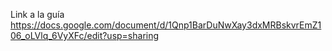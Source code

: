 Link a la guía  
https://docs.google.com/document/d/1Qnp1BarDuNwXay3dxMRBskvrEmZ106_oLVlq_6VyXFc/edit?usp=sharing
